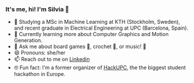 ### It's me, hi! I'm Silvia 👋

- 🔭 Studying a MSc in Machine Learning at KTH (Stockholm, Sweden), and recent graduate in Electrical Engineering at UPC (Barcelona, Spain).
- 🌱 Currently learning more about Computer Graphics and Motion Generation.
- 💬 Ask me about board games 🧩, crochet 🧶, or music! 🎵
- 😄 Pronouns: she/her
- 📫 Reach out to me on [Linkedin](https://www.linkedin.com/in/silvia-arellano-garcia)
- 🤓 Fun fact: I'm a former organizer of [HackUPC](https://hackupc.com/), the the biggest student hackathon in Europe.
